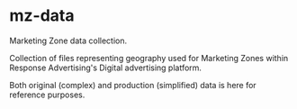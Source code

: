 # mz-data
Marketing Zone data collection.

Collection of files representing geography used for Marketing Zones within Response Advertising's Digital advertising platform.

Both original (complex) and production (simplified) data is here for reference purposes.
